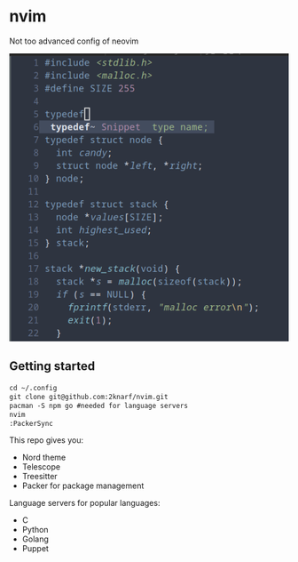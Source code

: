 # nvim

Not too advanced config of neovim

![sshot](https://github.com/2knarf/nvim/blob/main/screen.png?raw=true)

## Getting started

``` 
cd ~/.config
git clone git@github.com:2knarf/nvim.git
pacman -S npm go #needed for language servers
nvim
:PackerSync
``` 

This repo gives you:

- Nord theme
- Telescope
- Treesitter
- Packer for package management

Language servers for popular languages:

* C
* Python
* Golang
* Puppet
